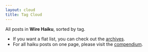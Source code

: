 ```yaml
---
layout: cloud
title: Tag Cloud
---
```


All posts in **Wire Haiku**, sorted by tag.

- If you want a flat list, you can check out the [archives][1].
- For all haiku posts on one page, please visit the [compendium][2].

[1]: /pages/archives/
[2]: /pages/compendium/
